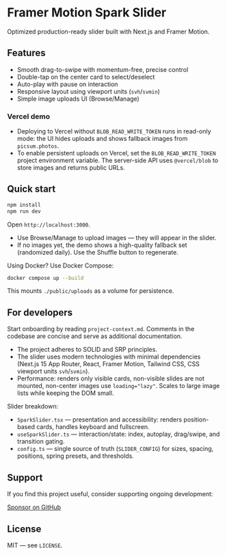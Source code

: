 # Framer Motion Spark Slider

Optimized production-ready slider built with Next.js and Framer Motion.

## Features

- Smooth drag-to-swipe with momentum-free, precise control
- Double-tap on the center card to select/deselect
- Auto-play with pause on interaction
- Responsive layout using viewport units (`svh`/`svmin`)
- Simple image uploads UI (Browse/Manage)

### Vercel demo

- Deploying to Vercel without `BLOB_READ_WRITE_TOKEN` runs in read-only mode: the UI hides uploads and shows fallback images from `picsum.photos`.
- To enable persistent uploads on Vercel, set the `BLOB_READ_WRITE_TOKEN` project environment variable. The server-side API uses `@vercel/blob` to store images and returns public URLs.

## Quick start

```bash
npm install
npm run dev
```

Open `http://localhost:3000`.

- Use Browse/Manage to upload images — they will appear in the slider.
- If no images yet, the demo shows a high-quality fallback set (randomized daily). Use the Shuffle button to regenerate.

Using Docker? Use Docker Compose:

```bash
docker compose up --build
```

This mounts `./public/uploads` as a volume for persistence.

## For developers

Start onboarding by reading `project-context.md`. Comments in the codebase are concise and serve as additional documentation. 
- The project adheres to SOLID and SRP principles.
- The slider uses modern technologies with minimal dependencies (Next.js 15 App Router, React, Framer Motion, Tailwind CSS, CSS viewport units `svh`/`svmin`).
- Performance: renders only visible cards, non-visible slides are not mounted, non-center images use `loading="lazy"`. Scales to large image lists while keeping the DOM small.


Slider breakdown:
- `SparkSlider.tsx` — presentation and accessibility: renders position-based cards, handles keyboard and fullscreen.
- `useSparkSlider.ts` — interaction/state: index, autoplay, drag/swipe, and transition gating.
- `config.ts` — single source of truth (`SLIDER_CONFIG`) for sizes, spacing, positions, spring presets, and thresholds.


## Support

If you find this project useful, consider supporting ongoing development:

[Sponsor on GitHub](https://github.com/sponsors/AshBuk)

## License

MIT — see `LICENSE`.
